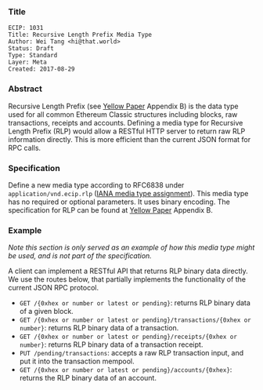 ### Title

    ECIP: 1031
    Title: Recursive Length Prefix Media Type
    Author: Wei Tang <hi@that.world>
    Status: Draft
    Type: Standard
    Layer: Meta
    Created: 2017-08-29
    
### Abstract

Recursive Length Prefix (see [Yellow Paper](https://ethereum.github.io/yellowpaper/paper.pdf) Appendix B) is the data type used for all common Ethereum Classic structures including blocks, raw transactions, receipts and accounts. Defining a media type for Recursive Length Prefix (RLP) would allow a RESTful HTTP server to return raw RLP information directly. This is more efficient than the current JSON format for RPC calls.

### Specification

Define a new media type according to RFC6838 under `application/vnd.ecip.rlp` ([IANA media type assignment](https://www.iana.org/assignments/media-types/application/vnd.ecip.rlp)). This media type has no required or optional parameters. It uses binary encoding. The specification for RLP can be found at [Yellow Paper](https://ethereum.github.io/yellowpaper/paper.pdf) Appendix B.

### Example

*Note this section is only served as an example of how this media type might be used, and is not part of the specification.*

A client can implement a RESTful API that returns RLP binary data directly. We use the routes below, that partially implements the functionality of the current JSON RPC protocol.

* `GET /{0xhex or number or latest or pending}`: returns RLP binary data of a given block.
* `GET /{0xhex or number or latest or pending}/transactions/{0xhex or number}`: returns RLP binary data of a transaction.
* `GET /{0xhex or number or latest or pending}/receipts/{0xhex or number}`: returns RLP binary data of a transaction receipt.
* `PUT /pending/transactions`: accepts a raw RLP transaction input, and put it into the transaction mempool.
* `GET /{0xhex or number or latest or pending}/accounts/{0xhex}`: returns the RLP binary data of an account.
